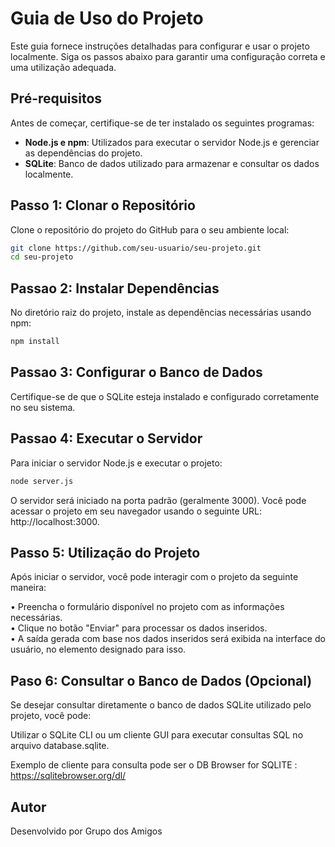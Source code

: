 # Guia de Uso do Projeto

Este guia fornece instruções detalhadas para configurar e usar o projeto localmente. Siga os passos abaixo para garantir uma configuração correta e uma utilização adequada.

## Pré-requisitos

Antes de começar, certifique-se de ter instalado os seguintes programas:

- **Node.js e npm**: Utilizados para executar o servidor Node.js e gerenciar as dependências do projeto.
- **SQLite**: Banco de dados utilizado para armazenar e consultar os dados localmente.

## Passo 1: Clonar o Repositório

Clone o repositório do projeto do GitHub para o seu ambiente local:

```bash
git clone https://github.com/seu-usuario/seu-projeto.git
cd seu-projeto
```

## Passao 2: Instalar Dependências

No diretório raiz do projeto, instale as dependências necessárias usando npm:

```bash
npm install
```

## Passao 3: Configurar o Banco de Dados

Certifique-se de que o SQLite esteja instalado e configurado corretamente no seu sistema.

## Passao 4: Executar o Servidor

Para iniciar o servidor Node.js e executar o projeto:

```bash
node server.js
```

O servidor será iniciado na porta padrão (geralmente 3000). Você pode acessar o projeto em seu navegador usando o seguinte URL: http://localhost:3000.

## Passo 5: Utilização do Projeto

Após iniciar o servidor, você pode interagir com o projeto da seguinte maneira:

• Preencha o formulário disponível no projeto com as informações necessárias. \
• Clique no botão "Enviar" para processar os dados inseridos. \
• A saída gerada com base nos dados inseridos será exibida na interface do usuário, no elemento designado para isso.

## Paso 6: Consultar o Banco de Dados (Opcional)

Se desejar consultar diretamente o banco de dados SQLite utilizado pelo projeto, você pode:

Utilizar o SQLite CLI ou um cliente GUI para executar consultas SQL no arquivo database.sqlite.

Exemplo de cliente para consulta pode ser o DB Browser for SQLITE : https://sqlitebrowser.org/dl/

## Autor

Desenvolvido por Grupo dos Amigos
